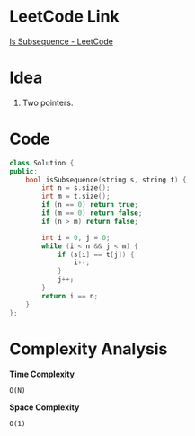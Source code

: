 # LeetCode Link

[Is Subsequence - LeetCode](https://leetcode.com/problems/is-subsequence/description/?envType=study-plan-v2&envId=leetcode-75)

# Idea

1.   Two pointers.

# Code

```cpp
class Solution {
public:
    bool isSubsequence(string s, string t) {
        int n = s.size();
        int m = t.size();
        if (n == 0) return true;
        if (m == 0) return false;
        if (n > m) return false;

        int i = 0, j = 0;
        while (i < n && j < m) {
            if (s[i] == t[j]) {
                i++;
            }
            j++;
        }
        return i == n;
    }
};
```

# Complexity Analysis

**Time Complexity**

`O(N)`

**Space Complexity**

`O(1)`

